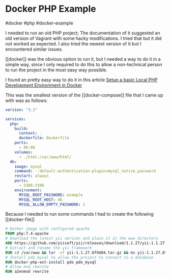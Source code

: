 # Docker PHP Example

#docker #php #docker-example 

I needed to run an old PHP project; The documentation of it suggested an old version of Vagrant with some hacky modifications.  I tried that but it did not worked as expected. I also tried the newest version of it but I encountered similar issues. 

[[docker]] was the obvious option to run it, but I needed a way to do it in a simple way, since I only required to do this to allow a non-technical person to run the project in the most easy way possible.

I found an pretty easy way to do it in this article [Setup a basic Local PHP Development Environment in Docker](https://dev.to/truthseekers/setup-a-basic-local-php-development-environment-in-docker-kod)

This was the smallest version of the [[docker-compose]] file that I came up with was as follows:

```yaml
version: "3.1"

services:
  php:
    build:
      context: .
      dockerfile: Dockerfile
    ports:
      - 80:80
    volumes:
      - ./html:/var/www/html/
  db:
    image: mysql
    command: --default-authentication-plugin=mysql_native_password
    restart: always
    ports:
      - 3306:3306
    environment:
      MYSQL_ROOT_PASSWORD: example
      MYSQL_ROOT_HOST: db
      MYSQL_ALLOW_EMPTY_PASSWORD: 1

```

Because I needed to run some commands I had to create the following [[docker-file]]

```dockerfile
# Docker image with configured apache
FROM php:7.4-apache
# Download the latest yii version and place it in the www directory
ADD https://github.com/yiisoft/yii/releases/download/1.1.27/yii-1.1.27.8f9404.tar.gz /var/www
# Extract and rename the yii framework
RUN cd /var/www && tar -xf yii-1.1.27.8f9404.tar.gz && mv yii-1.1.27.8f9404 yii && rm yii-1.1.27.8f9404.tar.gz
# Install pdo_mysql to allow the project to connect to a database
RUN docker-php-ext-install pdo pdo_mysql
# Allow mod_rewrite
RUN a2enmod rewrite
```


